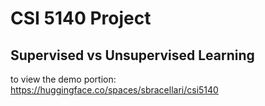 # CSI 5140 Project

## Supervised vs Unsupervised Learning

to view the demo portion: https://huggingface.co/spaces/sbracellari/csi5140